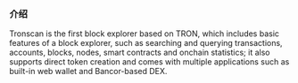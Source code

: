 ### 介绍

Tronscan is the first block explorer based on TRON, which includes basic features of a block explorer, such as searching and querying transactions, accounts, blocks, nodes, smart contracts and onchain statistics; it also supports direct token creation and comes with multiple applications such as built-in web wallet and Bancor-based DEX. 
